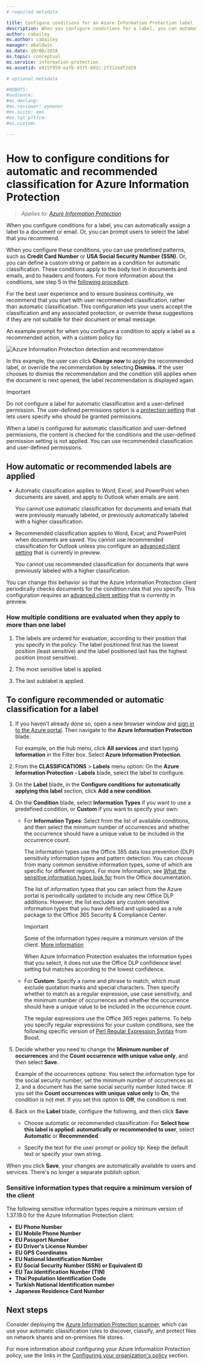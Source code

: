 ```yaml
---
# required metadata

title: Configure conditions for an Azure Information Protection label
description: When you configure conditions for a label, you can automatically assign a label to a document or email. Or, you can prompt users to select the label that you recommend. 
author: cabailey
ms.author: cabailey
manager: mbaldwin
ms.date: 10/08/2018
ms.topic: conceptual
ms.service: information-protection
ms.assetid: e915f959-eafb-4375-8d2c-2f312edf2d29

# optional metadata

#ROBOTS:
#audience:
#ms.devlang:
#ms.reviewer: eymanor
#ms.suite: ems
#ms.tgt_pltfrm:
#ms.custom:

---
```


# How to configure conditions for automatic and recommended classification for Azure Information Protection

>*Applies to: [Azure Information Protection](https://azure.microsoft.com/pricing/details/information-protection)*

When you configure conditions for a label, you can automatically assign a label to a document or email. Or, you can prompt users to select the label that you recommend. 

When you configure these conditions, you can use predefined patterns, such as **Credit Card Number** or **USA Social Security Number (SSN)**. Or, you can define a custom string or pattern as a condition for automatic classification. These conditions apply to the body text in documents and emails, and to headers and footers. For more information about the conditions, see step 5 in the [following procedure](#to-configure-recommended-or-automatic-classification-for-a-label).

For the best user experience and to ensure business continuity, we recommend that you start with user recommended classification, rather than automatic classification. This configuration lets your users accept the classification and any associated protection, or override these suggestions if they are not suitable for their document or email message.

An example prompt for when you configure a condition to apply a label as a recommended action, with a custom policy tip:

![Azure Information Protection detection and recommendation](./media/info-protect-recommend-calloutsv2.png)

In this example, the user can click **Change now** to apply the recommended label, or override the recommendation by selecting **Dismiss**. If the user chooses to dismiss the recommendation and the condition still applies when the document is next opened, the label recommendation is displayed again. 

> [!IMPORTANT]
>Do not configure a label for automatic classification and a user-defined permission. The user-defined permissions option is a [protection setting](configure-policy-protection.md) that lets users specify who should be granted permissions.
>
>When a label is configured for automatic classification and user-defined permissions, the content is checked for the conditions and the user-defined permission setting is not applied. You can use recommended classification and user-defined permissions.

## How automatic or recommended labels are applied

- Automatic classification applies to Word, Excel, and PowerPoint when documents are saved, and apply to Outlook when emails are sent. 
    
    You cannot use automatic classification for documents and emails that were previously manually labeled, or previously automatically labeled with a higher classification. 

- Recommended classification applies to Word, Excel, and PowerPoint when documents are saved. You cannot use recommended classification for Outlook unless you configure an [advanced client setting](./rms-client/client-admin-guide-customizations.md#enable-recommended-classification-in-outlook) that is currently in preview.
    
    You cannot use recommended classification for documents that were previously labeled with a higher classification. 

You can change this behavior so that the Azure Information Protection client periodically checks documents for the condition rules that you specify. This configuration requires an [advanced client setting](./rms-client/client-admin-guide-customizations.md#turn-on-classification-to-run-continuously-in-the-background) that is currently in preview.

### How multiple conditions are evaluated when they apply to more than one label

1. The labels are ordered for evaluation, according to their position that you specify in the policy: The label positioned first has the lowest position (least sensitive) and the label positioned last has the highest position (most sensitive).

2. The most sensitive label is applied.
 
3. The last sublabel is applied.


## To configure recommended or automatic classification for a label

1. If you haven't already done so, open a new browser window and [sign in to the Azure portal](configure-policy.md#signing-in-to-the-azure-portal). Then navigate to the **Azure Information Protection** blade. 
    
    For example, on the hub menu, click **All services** and start typing **Information** in the Filter box. Select **Azure Information Protection**.

2. From the **CLASSIFICATIONS** > **Labels** menu option: On the **Azure Information Protection - Labels** blade, select the label to configure.

3. On the **Label** blade, in the **Configure conditions for automatically applying this label** section, click **Add a new condition**.

4. On the **Condition** blade, select **Information Types** if you want to use a predefined condition, or **Custom** if you want to specify your own:
    - For **Information Types**: Select from the list of available conditions, and then select the minimum number of occurrences and whether the occurrence should have a unique value to be included in the occurrence count.
        
        The information types use the Office 365 data loss prevention (DLP) sensitivity information types and pattern detection. You can choose from many common sensitive information types, some of which are specific for different regions. For more information, see [What the sensitive information types look for](https://support.office.com/article/What-the-sensitive-information-types-look-for-fd505979-76be-4d9f-b459-abef3fc9e86b) from the Office documentation.
        
        The list of information types that you can select from the Azure portal is periodically updated to include any new Office DLP additions. However, the list excludes any custom sensitive information types that you have defined and uploaded as a rule package to the Office 365 Security & Compliance Center.
        
        > [!IMPORTANT]
        > Some of the information types require a minimum version of the client. [More information](#sensitive-information-types-that-require-a-minimum-version-of-the-client) 
        
        When Azure Information Protection evaluates the information types that you select, it does not use the Office DLP confidence level setting but matches according to the lowest confidence.
    
    - For **Custom**: Specify a name and phrase to match, which must exclude quotation marks and special characters. Then specify whether to match as a regular expression, use case sensitivity, and the minimum number of occurrences and whether the occurrence should have a unique value to be included in the occurrence count.
        
        The regular expressions use the Office 365 regex patterns. To help you specify regular expressions for your custom conditions, see the following specific version of [Perl Regular Expression Syntax](https://www.boost.org/doc/libs/1_37_0/libs/regex/doc/html/boost_regex/syntax/perl_syntax.html) from Boost.
        
5. Decide whether you need to change the **Minimum number of occurrences** and the **Count occurrence with unique value only**, and then select **Save**. 
    
    Example of the occurrences options: You select the information type for the social security number, set the minimum number of occurrences as 2, and a document has the same social security number listed twice: If you set the **Count occurrences with unique value only** to **On**, the condition is not met. If you set this option to **Off**, the condition is met.

6. Back on the **Label** blade, configure the following, and then click **Save**:
    
    - Choose automatic or recommended classification: For **Select how this label is applied: automatically or recommended to user**, select **Automatic** or **Recommended**.
    
    - Specify the text for the user prompt or policy tip: Keep the default text or specify your own string.

When you click **Save**, your changes are automatically available to users and services. There's no longer a separate publish option.

### Sensitive information types that require a minimum version of the client

The following sensitive information types require a minimum version of 1.37.19.0 for the Azure Information Protection client:

- **EU Phone Number**
- **EU Mobile Phone Number**
- **EU Passport Number**
- **EU Driver's License Number**
- **EU GPS Coordinates**
- **EU National Identification Number**
- **EU Social Security Number (SSN) or Equivalent ID**
- **EU Tax Identification Number (TIN)**
- **Thai Population Identification Code**
- **Turkish National Identification number**
- **Japanese Residence Card Number**


## Next steps

Consider deploying the [Azure Information Protection scanner](deploy-aip-scanner.md), which can use your automatic classification rules to discover, classify, and protect files on network shares and on-premises file stores.  

For more information about configuring your Azure Information Protection policy, use the links in the [Configuring your organization's policy](configure-policy.md#configuring-your-organizations-policy) section.


